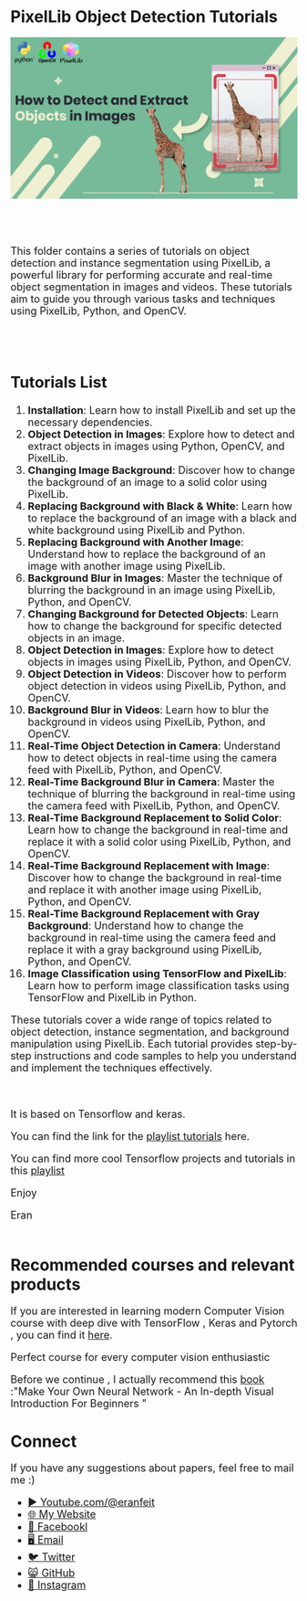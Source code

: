 # PixelLib Object Detection Tutorials

<p align="center">
  <img width="800" src="PixelLib01How to Detect and extract objects in Images.png" "image">
</p>

##
<br/><br/> 

<font size= "4" >
This folder contains a series of tutorials on object detection and instance segmentation using PixelLib, a powerful library for performing accurate and real-time object segmentation in images and videos. These tutorials aim to guide you through various tasks and techniques using PixelLib, Python, and OpenCV.

<br/><br/> 
## Tutorials List

1. **Installation**: Learn how to install PixelLib and set up the necessary dependencies.
2. **Object Detection in Images**: Explore how to detect and extract objects in images using Python, OpenCV, and PixelLib.
3. **Changing Image Background**: Discover how to change the background of an image to a solid color using PixelLib.
4. **Replacing Background with Black & White**: Learn how to replace the background of an image with a black and white background using PixelLib and Python.
5. **Replacing Background with Another Image**: Understand how to replace the background of an image with another image using PixelLib.
6. **Background Blur in Images**: Master the technique of blurring the background in an image using PixelLib, Python, and OpenCV.
7. **Changing Background for Detected Objects**: Learn how to change the background for specific detected objects in an image.
8. **Object Detection in Images**: Explore how to detect objects in images using PixelLib, Python, and OpenCV.
9. **Object Detection in Videos**: Discover how to perform object detection in videos using PixelLib, Python, and OpenCV.
10. **Background Blur in Videos**: Learn how to blur the background in videos using PixelLib, Python, and OpenCV.
11. **Real-Time Object Detection in Camera**: Understand how to detect objects in real-time using the camera feed with PixelLib, Python, and OpenCV.
12. **Real-Time Background Blur in Camera**: Master the technique of blurring the background in real-time using the camera feed with PixelLib, Python, and OpenCV.
13. **Real-Time Background Replacement to Solid Color**: Learn how to change the background in real-time and replace it with a solid color using PixelLib, Python, and OpenCV.
14. **Real-Time Background Replacement with Image**: Discover how to change the background in real-time and replace it with another image using PixelLib, Python, and OpenCV.
15. **Real-Time Background Replacement with Gray Background**: Understand how to change the background in real-time using the camera feed and replace it with a gray background using PixelLib, Python, and OpenCV.
16. **Image Classification using TensorFlow and PixelLib**: Learn how to perform image classification tasks using TensorFlow and PixelLib in Python.

These tutorials cover a wide range of topics related to object detection, instance segmentation, and background manipulation using PixelLib. Each tutorial provides step-by-step instructions and code samples to help you understand and implement the techniques effectively.

<br/><br/> 
It is based on Tensorflow and keras.

You can find the link for the [playlist tutorials](https://www.youtube.com/playlist?list=PLdkryDe59y4YSWxIesJtiNqpayN0QE4_h) here. 

You can find more cool Tensorflow projects and tutorials in this [playlist](https://youtube.com/playlist?list=PLdkryDe59y4Ze9_12JhWu3cs-lOGYwYeD)

Enjoy

Eran
<br/><br/> 

</font>

# Recommended courses and relevant products 
<font size= "4" >

If you are interested in learning modern Computer Vision course with deep dive with TensorFlow , Keras and Pytorch , you can find it [here](http://bit.ly/3HeDy1V).

Perfect course for every computer vision enthusiastic

Before we continue , I actually recommend this [book](https://amzn.to/44GnlLW) :"Make Your Own Neural Network - An In-depth Visual Introduction For Beginners " 

</font>

# Connect

<font size= "4" >
If you have any suggestions about papers, feel free to mail me :)

- [▶️ Youtube.com/@eranfeit](youtube.com/@eranfeit?sub_confirmation=1)
- [🌐 My Website](https://eranfeit.net)
- [🐙 Facebookl](https://www.facebook.com/groups/3080601358933585)
- [🖥️ Email](mailto:feitgemel@gmail.com)
- [🐦 Twitter](https://twitter.com/eran_feit )
- [😸 GitHub](https://github.com/feitgemel)
- [📸 Instagram](https://www.instagram.com/eran_feit/)
</font>

